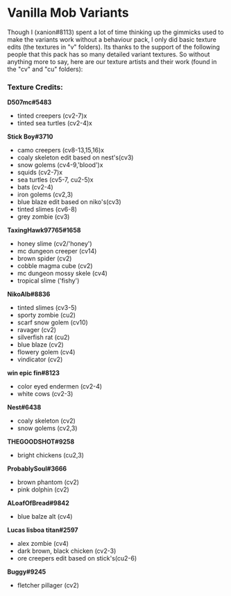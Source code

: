 # Vanilla Mob Variants
Though I (xanion#8113) spent a lot of time thinking up the gimmicks used to make the variants work without a behaviour pack, I only did basic texture edits (the textures in "v" folders). Its thanks to the support of the following people that this pack has so many detailed variant textures. So without anything more to say, here are our texture artists and their work (found in the "cv" and "cu" folders):

### Texture Credits:
**D507mc#5483**
- tinted creepers (cv2-7)x
- tinted sea turtles (cv2-4)x

**Stick Boy#3710**
- camo creepers (cv8-13,15,16)x
- coaly skeleton edit based on nest's(cv3)
- snow golems (cv4-9,'blood')x
- squids (cv2-7)x
- sea turtles (cv5-7, cu2-5)x
- bats (cv2-4)
- iron golems (cv2,3)
- blue blaze edit based on niko's(cv3)
- tinted slimes (cv6-8)
- grey zombie (cv3)

**TaxingHawk97765#1658**
- honey slime (cv2/'honey')
- mc dungeon creeper (cv14)
- brown spider (cv2)
- cobble magma cube (cv2)
- mc dungeon mossy skele (cv4)
- tropical slime ('fishy')

**NikoAlb#8836**
- tinted slimes (cv3-5)
- sporty zombie (cu2)
- scarf snow golem (cv10)
- ravager (cv2)
- silverfish rat (cu2)
- blue blaze (cv2)
- flowery golem (cv4)
- vindicator (cv2)

**win epic fin#8123**
- color eyed endermen (cv2-4)
- white cows (cv2-3)

**Nest#6438**
- coaly skeleton (cv2)
- snow golems (cv2,3)

**THEGOODSHOT#9258**
- bright chickens (cu2,3)

**ProbablySoul#3666**
- brown phantom (cv2)
- pink dolphin (cv2)

**ALoafOfBread#9842**
- blue balze alt (cv4)

**Lucas lisboa titan#2597**
- alex zombie (cv4)
- dark brown, black chicken (cv2-3)
- ore creepers edit based on stick's(cu2-6)

**Buggy#9245**
- fletcher pillager (cv2)